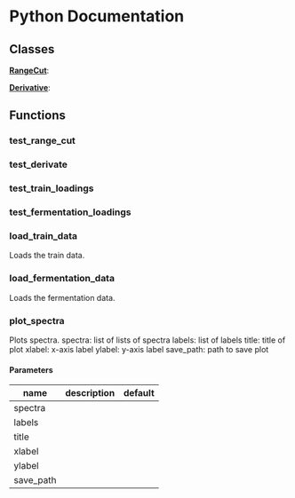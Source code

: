 # Python Documentation

## Classes

**[RangeCut](RangeCut.md)**: 

**[Derivative](Derivative.md)**: 


## Functions

### test_range_cut







### test_derivate







### test_train_loadings







### test_fermentation_loadings







### load_train_data


Loads the train data. 




### load_fermentation_data


Loads the fermentation data. 




### plot_spectra


Plots spectra. spectra: list of lists of spectra labels: list of labels title: title of plot xlabel: x-axis label ylabel: y-axis label save_path: path to save plot 
#### Parameters
name | description | default
--- | --- | ---
spectra |  | 
labels |  | 
title |  | 
xlabel |  | 
ylabel |  | 
save_path |  | 




